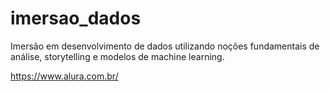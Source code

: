 # imersao_dados

Imersão em desenvolvimento de dados utilizando noções fundamentais de análise, storytelling e modelos de machine learning.

https://www.alura.com.br/
